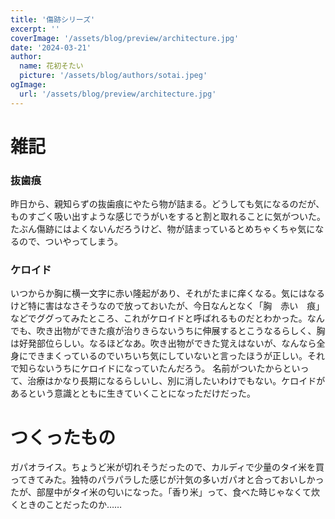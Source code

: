 ```yaml
---
title: '傷跡シリーズ'
excerpt: ''
coverImage: '/assets/blog/preview/architecture.jpg'
date: '2024-03-21'
author:
  name: 花初そたい
  picture: '/assets/blog/authors/sotai.jpeg'
ogImage:
  url: '/assets/blog/preview/architecture.jpg'
---
```

# 雑記

### 抜歯痕
昨日から、親知らずの抜歯痕にやたら物が詰まる。どうしても気になるのだが、ものすごく吸い出すような感じでうがいをすると割と取れることに気がついた。たぶん傷跡にはよくないんだろうけど、物が詰まっているとめちゃくちゃ気になるので、ついやってしまう。

### ケロイド
いつからか胸に横一文字に赤い隆起があり、それがたまに痒くなる。気にはなるけど特に害はなさそうなので放っておいたが、今日なんとなく「胸　赤い　痕」などでググってみたところ、これがケロイドと呼ばれるものだとわかった。なんでも、吹き出物ができた痕が治りきらないうちに伸展するとこうなるらしく、胸は好発部位らしい。なるほどなあ。吹き出物ができた覚えはないが、なんなら全身にできまくっているのでいちいち気にしていないと言ったほうが正しい。それで知らないうちにケロイドになっていたんだろう。
名前がついたからといって、治療はかなり長期になるらしいし、別に消したいわけでもない。ケロイドがあるという意識とともに生きていくことになっただけだった。

# つくったもの
ガパオライス。ちょうど米が切れそうだったので、カルディで少量のタイ米を買ってきてみた。独特のパラパラした感じが汁気の多いガパオと合っておいしかったが、部屋中がタイ米の匂いになった。「香り米」って、食べた時じゃなくて炊くときのことだったのか……